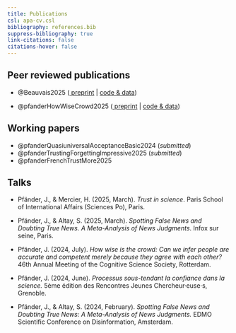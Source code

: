 ```yaml
---
title: Publications
csl: apa-cv.csl
bibliography: references.bib
suppress-bibliography: true
link-citations: false
citations-hover: false
---
```


## Peer reviewed publications

-   @Beauvais2025 ([<i class="fas fa-file-pdf"></i> preprint](https://osf.io/preprints/osf/n9h4y) \| [<i class="fab fa-github"></i> code & data](https://github.com/janpfa/meta_news_judgement))

-   @pfanderHowWiseCrowd2025 ([<i class="fas fa-file-pdf"></i> preprint](pdfs/2025_cognition_preprint.pdf) \| [<i class="fab fa-github"></i> code & data](https://github.com/janpfander/consensus_trust.git))


## Working papers

-   @pfanderQuasiuniversalAcceptanceBasic2024 (*submitted*)
-   @pfanderTrustingForgettingImpressive2025 (*submitted*)
-   @pfanderFrenchTrustMore2025



## Talks

-   Pfänder, J., & Mercier, H. (2025, March). *Trust in science*. Paris School of International Affairs (Sciences Po), Paris.

-   Pfänder, J., & Altay, S. (2025, March). *Spotting False News and Doubting True News. A Meta-Analysis of News Judgments*. Infox sur seine, Paris.

-   Pfänder, J. (2024, July). *How wise is the crowd: Can we infer people are accurate and competent merely because they agree with each other?* 46th Annual Meeting of the Cognitive Science Society, Rotterdam.

-   Pfänder, J. (2024, June). *Processus sous-tendant la confiance dans la science.* 5ème édition des Rencontres Jeunes Chercheur·euse·s, Grenoble.

-   Pfänder, J., & Altay, S. (2024, February). *Spotting False News and Doubting True News: A Meta-Analysis of News Judgments.* EDMO Scientific Conference on Disinformation, Amsterdam.
